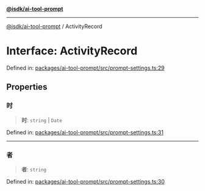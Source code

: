 [**@isdk/ai-tool-prompt**](../README.md)

***

[@isdk/ai-tool-prompt](../globals.md) / ActivityRecord

# Interface: ActivityRecord

Defined in: [packages/ai-tool-prompt/src/prompt-settings.ts:29](https://github.com/isdk/ai-tool-prompt.js/blob/3d678772f316709a988562abb5bf3336d18a36eb/src/prompt-settings.ts#L29)

## Properties

### 时

> **时**: `string` \| `Date`

Defined in: [packages/ai-tool-prompt/src/prompt-settings.ts:31](https://github.com/isdk/ai-tool-prompt.js/blob/3d678772f316709a988562abb5bf3336d18a36eb/src/prompt-settings.ts#L31)

***

### 者

> **者**: `string`

Defined in: [packages/ai-tool-prompt/src/prompt-settings.ts:30](https://github.com/isdk/ai-tool-prompt.js/blob/3d678772f316709a988562abb5bf3336d18a36eb/src/prompt-settings.ts#L30)
